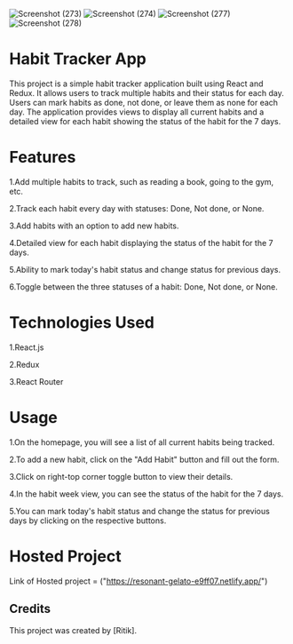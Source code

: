 
![Screenshot (273)](https://github.com/CodeWithRitik01/Habit-Tracker/assets/141724500/b0a387f0-3bf6-4c14-abca-0534b113e728)
![Screenshot (274)](https://github.com/CodeWithRitik01/Habit-Tracker/assets/141724500/ce09067e-ba83-41cf-b607-1c17be02767d)
![Screenshot (277)](https://github.com/CodeWithRitik01/Habit-Tracker/assets/141724500/e8affbe9-02bb-4f03-9876-5e7e7c7b6ec2)
![Screenshot (278)](https://github.com/CodeWithRitik01/Habit-Tracker/assets/141724500/bb0f6584-b2d0-427c-9a23-180e97f06ccc)

# Habit Tracker App
This project is a simple habit tracker application built using React and Redux. It allows users to track multiple habits and their status for each day. Users can mark habits as done, not done, or leave them as none for each day. The application provides views to display all current habits and a detailed view for each habit showing the status of the habit for the  7 days.

# Features
1.Add multiple habits to track, such as reading a book, going to the gym, etc.

2.Track each habit every day with statuses: Done, Not done, or None.

3.Add habits with an option to add new habits.

4.Detailed view for each habit displaying the status of the habit for the 7 days.

5.Ability to mark today's habit status and change status for previous days.

6.Toggle between the three statuses of a habit: Done, Not done, or None.

# Technologies Used
1.React.js

2.Redux

3.React Router

# Usage
1.On the homepage, you will see a list of all current habits being tracked.

2.To add a new habit, click on the "Add Habit" button and fill out the form.

3.Click on right-top corner toggle button to view their details.

4.In the habit week view, you can see the status of the habit for the  7 days.

5.You can mark today's habit status and change the status for previous days by clicking on the respective buttons.

# Hosted Project
Link of Hosted project = ("https://resonant-gelato-e9ff07.netlify.app/")

## Credits

This project was created by [Ritik].
